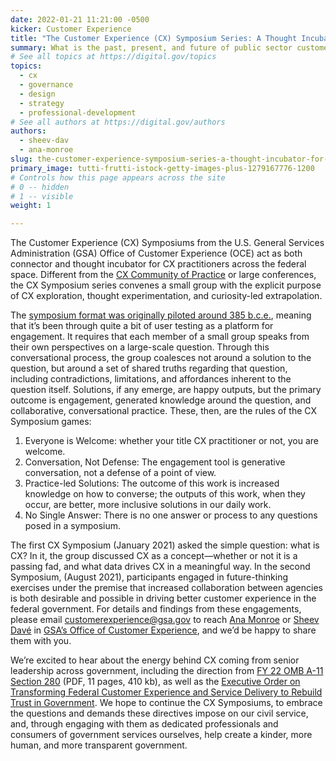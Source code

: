 ```yaml
---
date: 2022-01-21 11:21:00 -0500
kicker: Customer Experience
title: "The Customer Experience (CX) Symposium Series: A Thought Incubator for Federal CX Practitioners"
summary: What is the past, present, and future of public sector customer experience practice? The CX Symposium series gathers practitioners to map our way.
# See all topics at https://digital.gov/topics
topics:
  - cx
  - governance
  - design
  - strategy
  - professional-development
# See all authors at https://digital.gov/authors
authors:
  - sheev-dav
  - ana-monroe
slug: the-customer-experience-symposium-series-a-thought-incubator-for-federal-cx-practitioners
primary_image: tutti-frutti-istock-getty-images-plus-1279167776-1200
# Controls how this page appears across the site
# 0 -- hidden
# 1 -- visible
weight: 1

---
```


The Customer Experience (CX) Symposiums from the U.S. General Services Administration (GSA) Office of Customer Experience (OCE) act as both connector and thought incubator for CX practitioners across the federal space. Different from the [CX Community of Practice](https://digital.gov/communities/customer-experience/) or large conferences, the CX Symposium series convenes a small group with the explicit purpose of CX exploration, thought experimentation, and curiosity-led extrapolation.

The [symposium format was originally piloted around 385 b.c.e.](https://catalog.loc.gov/vwebv/search?searchCode=LCCN&searchArg=10033831&searchType=1&permalink=y), meaning that it’s been through quite a bit of user testing as a platform for engagement. It requires that each member of a small group speaks from their own perspectives on a large-scale question. Through this conversational process, the group coalesces not around a solution to the question, but around a set of shared truths regarding that question, including contradictions, limitations, and affordances inherent to the question itself. Solutions, if any emerge, are happy outputs, but the primary outcome is engagement, generated knowledge around the question, and collaborative, conversational practice. These, then, are the rules of the CX Symposium games:

1. Everyone is Welcome: whether your title CX practitioner or not, you are welcome.
2. Conversation, Not Defense: The engagement tool is generative conversation, not a defense of a point of view.
3. Practice-led Solutions: The outcome of this work is increased knowledge on how to converse; the outputs of this work, when they occur, are better, more inclusive solutions in our daily work.
4. No Single Answer: There is no one answer or process to any questions posed in a symposium.

The first CX Symposium (January 2021) asked the simple question: what is CX? In it, the group discussed CX as a concept—whether or not it is a passing fad, and what data drives CX in a meaningful way. In the second Symposium, (August 2021), participants engaged in future-thinking exercises under the premise that increased collaboration between agencies is both desirable and possible in driving better customer experience in the federal government. For details and findings from these engagements, please email [customerexperience@gsa.gov](mailto:customerexperience@gsa.gov) to reach [Ana Monroe](https://digital.gov/authors/ana-monroe/) or [Sheev Davé](https://digital.gov/authors/sheev-dav/) in [GSA’s Office of Customer Experience](https://www.gsa.gov/about-us/organization/office-of-customer-experience), and we’d be happy to share them with you.

We’re excited to hear about the energy behind CX coming from senior leadership across government, including the direction from [FY 22 OMB A-11 Section 280](https://www.performance.gov/cx/assets/files/a11_2021-FY22.pdf) (PDF, 11 pages, 410 kb), as well as the [Executive Order on Transforming Federal Customer Experience and Service Delivery to Rebuild Trust in Government](https://www.whitehouse.gov/briefing-room/presidential-actions/2021/12/13/executive-order-on-transforming-federal-customer-experience-and-service-delivery-to-rebuild-trust-in-government/). We hope to continue the CX Symposiums, to embrace the questions and demands these directives impose on our civil service, and, through engaging with them as dedicated professionals and consumers of government services ourselves, help create a kinder, more human, and more transparent government.
